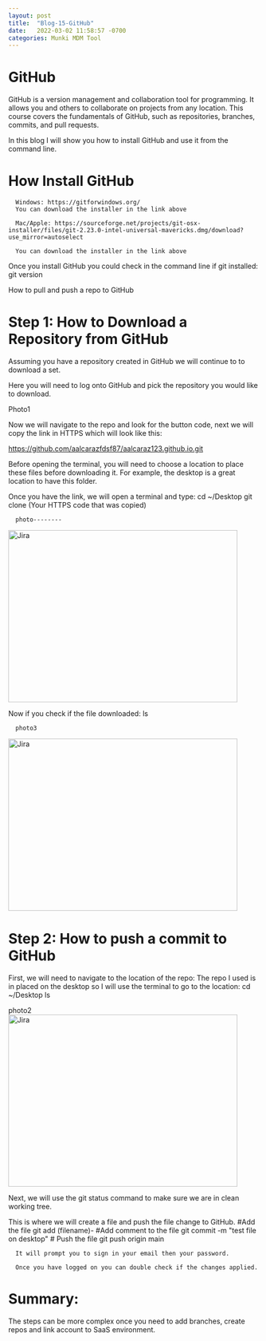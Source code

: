 ```yaml
---
layout: post
title:  "Blog-15-GitHub"
date:   2022-03-02 11:58:57 -0700
categories: Munki MDM Tool
---
```


<h1> GitHub</h1>

GitHub is a version management and collaboration tool for programming. It allows you and others to collaborate on projects from any location. This course covers the fundamentals of GitHub, such as repositories, branches, commits, and pull requests. 

In this blog I will show you how to install GitHub and use it from the command line.

<h1>How Install GitHub</h1>

      Windows: https://gitforwindows.org/
      You can download the installer in the link above

      Mac/Apple: https://sourceforge.net/projects/git-osx-installer/files/git-2.23.0-intel-universal-mavericks.dmg/download?use_mirror=autoselect

      You can download the installer in the link above

Once you install GitHub you could check in the command line if git installed:
      git version

How to pull and push a repo to GitHub
<h1>Step 1: How to Download a Repository from GitHub </h1>

 Assuming you have a repository created in GitHub we will continue to to download a set.

 Here you will need to log onto GitHub and pick the repository you would like to download.

 Photo1

Now we will navigate to the repo and look for the button code, next we will copy the link in HTTPS which will look like this:

https://github.com/aalcarazfdsf87/aalcaraz123.github.io.git

Before opening the terminal, you will need to choose a location to place these files before downloading it. For example, the desktop is a great location to have this folder.

Once you have the link, we will open a terminal and type:
      cd ~/Desktop
      git clone (Your HTTPS code that was copied)

      photo--------

<img src="https://encrypted-tbn0.gstatic.com/images?q=tbn:ANd9GcRcCYuGkZHbZcN6cYn1hw1ivNAxDKTiPFmcyQ&usqp=CAU" alt="Jira" width="460" height="345">

Now if you check if the file downloaded:
      ls

      photo3
      
<img src="https://gitforwindows.org/img/gw1.png" alt="Jira" width="460" height="345">

<h1>Step 2: How to push a commit to GitHub </h1>

First, we will need to navigate to the location of the repo:
      The repo I used is in placed on the desktop so I will use the terminal to go to the location:
      cd ~/Desktop
      ls 

photo2
<img src="https://opensource.com/sites/default/files/u128651/git_guide20.png" alt="Jira" width="460" height="345">

Next, we will use the git status command to make sure we are in clean working tree. 

This is where we will create a file and push the file change to GitHub.
      #Add the file
      git add (filename)-
      #Add comment to the file
      git commit -m "test file on desktop"
      # Push the file
      git push origin main

      It will prompt you to sign in your email then your password.

      Once you have logged on you can double check if the changes applied.

<h1>Summary: </h1>
The steps can be more complex once you need to add branches, create repos and link account to SaaS environment. 